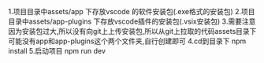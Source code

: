 

 1.项目目录中assets/app 下存放vscode 的软件安装包(.exe格式的安装包)
 2.项目目录中assets/app-plugins 下存放vscode插件的安装包(.vsix安装包)
 3.需要注意因为安装包过大,所以没有向git上上传安装包,所以从git上拉取的代码assets目录下可能没有app和app-plugins这个两个文件夹,自行创建即可
 4.cd到目录下 npm install
 5.启动项目 npm run dev
